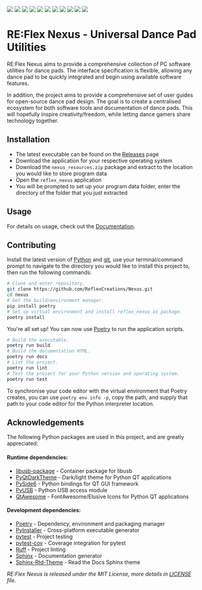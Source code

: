 [![][linux-badge]][Releases] [![][macos-badge]][Releases]
[![][windows-badge]][Releases] [![][pypi-badge]][pypi]
[![][docs-badge]][Documentation] [![][lint-badge]][lint]
[![][test-badge]][test] [![][coverage-badge]][coverage]
[![][license-badge]][LICENSE] [![][tag-badge]][tag]
[![][discord-badge]][discord]

# RE:Flex Nexus - Universal Dance Pad Utilities

RE:Flex Nexus aims to provide a comprehensive collection of PC software
utilities for dance pads. The interface specification is flexible, allowing
any dance pad to be quickly integrated and begin using available software
features.

In addition, the project aims to provide a comprehensive set of user guides
for open-source dance pad design. The goal is to create a centralised
ecosystem for both software tools and documentation of dance pads. This
will hopefully inspire creativity/freedom, while letting dance gamers share
technology together.

## Installation

- The latest executable can be found on the [Releases] page
- Download the application for your respective operating system
- Download the `nexus_resources.zip` package and extract to the location
you would like to store program data
- Open the `reflex_nexus` application
- You will be prompted to set up your program data folder, enter the directory
of the folder that you just extracted

## Usage

For details on usage, check out the [Documentation].

## Contributing

Install the latest version of [Python] and [git], use your terminal/command
prompt to navigate to the directory you would like to install this project to,
then run the following commands:

```bash
# Clone and enter repository.
git clone https://github.com/ReflexCreations/Nexus.git
cd nexus
# Get the build/environment manager.
pip install poetry
# Set up virtual environment and install reflex_nexus as package.
poetry install
```

You're all set up! You can now use [Poetry] to run the application scripts.

```bash
# Build the executable.
poetry run build
# Build the documentation HTML.
poetry run docs
# Lint the project.
poetry run lint
# Test the project for your Python version and operating system.
poetry run test
```

To synchronise your code editor with the virtual environment that Poetry
creates, you can use `poetry env info -p`, copy the path, and supply that path
to your code editor for the Python interpreter location.

## Acknowledgements

The following Python packages are used in this project, and are greatly
appreciated:

#### Runtime dependencies:

- [libusb-package] - Container package for libusb
- [PyQtDarkTheme] - Dark/light theme for Python QT applications
- [PySide6] - Python bindings for QT GUI framework
- [PyUSB] - Python USB access module
- [QtAwesome] - FontAwesome/Elusive Icons for Python QT applications

#### Development dependencies:

- [Poetry] - Dependency, environment and packaging manager
- [PyInstaller] - Cross-platform executable generator
- [pytest] - Project testing
- [pytest-cov] - Coverage integration for pytest
- [Ruff] - Project linting
- [Sphinx] - Documentation generator
- [Sphinx-Rtd-Theme] - Read the Docs Sphinx theme

*RE:Flex Nexus is released under the MIT License, more details in [LICENSE]
file.*

<!--- Site links -->

[coverage]: https://coveralls.io/github/ReflexCreations/Nexus
[discord]: https://discord.gg/TCn3emnwZU
[Documentation]: https://reflex-nexus.readthedocs.io/
[Git]: https://git-scm.com/downloads/
[LICENSE]: https://github.com/ReflexCreations/Nexus/LICENSE
[lint]: https://github.com/ReflexCreations/Nexus/actions/workflows/lint.yml
[Python]: https://python.org/downloads/
[pypi]: https://pypi.org/project/reflex_nexus
[Releases]: https://github.com/ReflexCreations/Nexus/releases/
[tag]: https://github.com/ReflexCreations/Nexus/tags
[test]: https://github.com/ReflexCreations/Nexus/actions/workflows/test.yml

<!--- Runtime dependency links -->

[libusb-package]: https://pypi.org/project/libusb-package/
[PyQtDarkTheme]: https://pypi.org/project/pyqtdarktheme/
[PySide6]: https://pypi.org/project/PySide6/
[PyUSB]: https://pypi.org/project/pyusb/
[QtAwesome]: https://pypi.org/project/QtAwesome/

<!--- Development dependency links -->

[Poetry]: https://pypi.org/project/poetry/
[PyInstaller]: https://pypi.org/project/pyinstaller/
[pytest]: https://pypi.org/project/pytest/
[pytest-cov]: https://pypi.org/project/pytest-cov/
[Ruff]: https://pypi.org/project/ruff/
[Sphinx]: https://pypi.org/project/Sphinx/
[Sphinx-Rtd-Theme]: https://pypi.org/project/sphinx-rtd-theme/

<!--- Badge images -->

[coverage-badge]: https://img.shields.io/coverallsCoverage/github/ReflexCreations/Nexus
[discord-badge]: https://img.shields.io/discord/738700768147669088?label=discord
[docs-badge]: https://img.shields.io/readthedocs/reflex-nexus
[license-badge]: https://img.shields.io/github/license/ReflexCreations/Nexus
[lint-badge]: https://img.shields.io/github/actions/workflow/status/ReflexCreations/Nexus/lint.yml?label=linting
[linux-badge]: https://img.shields.io/github/actions/workflow/status/ReflexCreations/Nexus/build-linux.yml?label=linux%20build
[macos-badge]: https://img.shields.io/github/actions/workflow/status/ReflexCreations/Nexus/build-macos.yml?label=macos%20build
[pypi-badge]: https://img.shields.io/pypi/v/reflex_nexus
[tag-badge]: https://img.shields.io/github/v/tag/ReflexCreations/Nexus
[test-badge]: https://img.shields.io/github/actions/workflow/status/ReflexCreations/Nexus/test.yml?label=tests
[windows-badge]: https://img.shields.io/github/actions/workflow/status/ReflexCreations/Nexus/build-windows.yml?label=windows%20build
